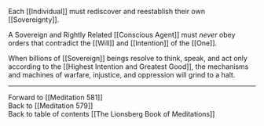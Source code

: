 Each [[Individual]] must rediscover and reestablish their own [[Sovereignty]].

A Sovereign and Rightly Related [[Conscious Agent]] must *never* obey orders that contradict the [[Will]] and [[Intention]] of the [[One]]. 

When billions of [[Sovereign]] beings resolve to think, speak, and act only according to the [[Highest Intention and Greatest Good]], the mechanisms and machines of warfare, injustice, and oppression will grind to a halt. 

___

Forward to [[Meditation 581]]  
Back to [[Meditation 579]]  
Back to table of contents [[The Lionsberg Book of Meditations]]  